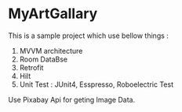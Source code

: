 # MyArtGallary

This is a sample project which use bellow things :

1. MVVM architecture
2. Room DataBse
3. Retrofit
4. Hilt 
5. Unit Test : JUnit4, Esspresso, Roboelectric Test

Use Pixabay Api for geting Image Data.
